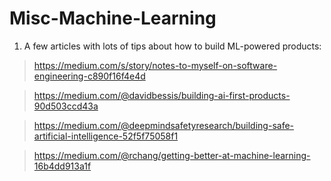 # Misc-Machine-Learning

1. A few articles with lots of tips about how to build ML-powered products:

> https://medium.com/s/story/notes-to-myself-on-software-engineering-c890f16f4e4d

> https://medium.com/@davidbessis/building-ai-first-products-90d503ccd43a

> https://medium.com/@deepmindsafetyresearch/building-safe-artificial-intelligence-52f5f75058f1

> https://medium.com/@rchang/getting-better-at-machine-learning-16b4dd913a1f

